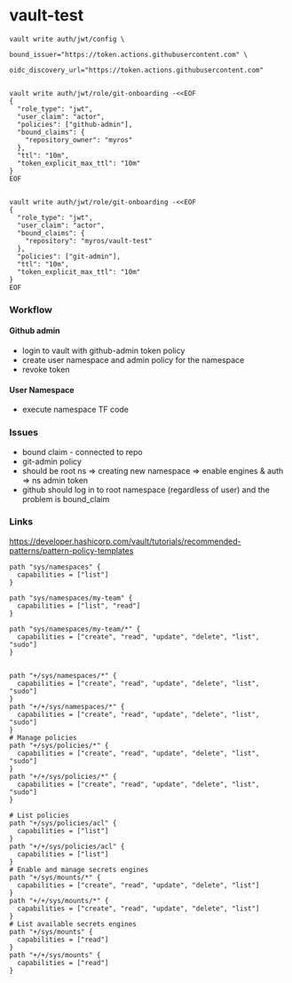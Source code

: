 # vault-test


```
vault write auth/jwt/config \
                                     bound_issuer="https://token.actions.githubusercontent.com" \
                                     oidc_discovery_url="https://token.actions.githubusercontent.com"
```

```

vault write auth/jwt/role/git-onboarding -<<EOF
{
  "role_type": "jwt",
  "user_claim": "actor",
  "policies": ["github-admin"],
  "bound_claims": {
    "repository_owner": "myros"
  },
  "ttl": "10m", 
  "token_explicit_max_ttl": "10m"
}
EOF

```

```

vault write auth/jwt/role/git-onboarding -<<EOF
{
  "role_type": "jwt",
  "user_claim": "actor",
  "bound_claims": {
    "repository": "myros/vault-test"
  },
  "policies": ["git-admin"],
  "ttl": "10m", 
  "token_explicit_max_ttl": "10m"
}                                              
EOF

```


### Workflow

#### Github admin

* login to vault with github-admin token policy
* create user namespace and admin policy for the namespace
* revoke token

#### User Namespace

* execute namespace TF code

### Issues


* bound claim - connected to repo
* git-admin policy
* should be root ns => creating new namespace => enable engines & auth => ns admin token
* github should log in to root namespace (regardless of user) and the problem is bound_claim

### Links

https://developer.hashicorp.com/vault/tutorials/recommended-patterns/pattern-policy-templates

```
path "sys/namespaces" {
  capabilities = ["list"]
}

path "sys/namespaces/my-team" {
  capabilities = ["list", "read"]
}

path "sys/namespaces/my-team/*" {
  capabilities = ["create", "read", "update", "delete", "list", "sudo"]
}
```


```

path "+/sys/namespaces/*" {
  capabilities = ["create", "read", "update", "delete", "list", "sudo"]
}
path "+/+/sys/namespaces/*" {
  capabilities = ["create", "read", "update", "delete", "list", "sudo"]
}
# Manage policies
path "+/sys/policies/*" {
  capabilities = ["create", "read", "update", "delete", "list", "sudo"]
}
path "+/+/sys/policies/*" {
  capabilities = ["create", "read", "update", "delete", "list", "sudo"]
}

# List policies
path "+/sys/policies/acl" {
  capabilities = ["list"]
}
path "+/+/sys/policies/acl" {
  capabilities = ["list"]
}
# Enable and manage secrets engines
path "+/sys/mounts/*" {
  capabilities = ["create", "read", "update", "delete", "list"]
}
path "+/+/sys/mounts/*" {
  capabilities = ["create", "read", "update", "delete", "list"]
}
# List available secrets engines
path "+/sys/mounts" {
  capabilities = ["read"]
}
path "+/+/sys/mounts" {
  capabilities = ["read"]
}

```